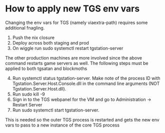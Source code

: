 # How to apply new TGS env vars

Changing the env vars for TGS (namely viaextra-path) requires some additional fnagling.

1. Push the nix closure
2. Deploy across both staging and prod
3. On wiggle run sudo systemctl restart tgstation-server

The other production machines are more involved since the above command restarts game servers as well. The following steps must be applied to both tgsatan and blockmoths

4. Run systemctl status tgstation-server. Make note of the process ID with Tgstation.Server.Host.Console.dll in the command line arguments (NOT Tgstation.Server.Host.dll).
5. Run sudo kill -9 <pid from above>
6. Sign in to the TGS webpanel for the VM and go to Administration -> Restart Server
7. Run sudo systemctl start tgstation-server.

This is needed so the outer TGS process is restarted and gets the new env vars to pass to a new instance of the core TGS process
